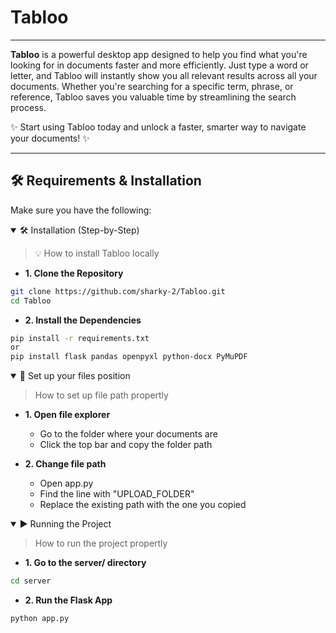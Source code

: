 # Tabloo

---

**Tabloo** is a powerful desktop app designed to help you find what you're looking for in documents faster and more efficiently. Just type a word or letter, and Tabloo will instantly show you all relevant results across all your documents. Whether you're searching for a specific term, phrase, or reference, Tabloo saves you valuable time by streamlining the search process.

✨ Start using Tabloo today and unlock a faster, smarter way to navigate your documents! ✨

--- 

## 🛠 Requirements & Installation

Make sure you have the following:

<details open>
<summary>
   🛠️ Installation (Step-by-Step)

   > 💡 How to install Tabloo locally
</summary>

- **1. Clone the Repository**
```bash
git clone https://github.com/sharky-2/Tabloo.git
cd Tabloo
```

- **2. Install the Dependencies**
```bash
pip install -r requirements.txt
or
pip install flask pandas openpyxl python-docx PyMuPDF
```

</details>

<details open> 
<summary> 
📄 Set up your files position
  
> How to set up file path propertly
</summary>

- **1. Open file explorer**
   - Go to the folder where your documents are
   - Click the top bar and copy the folder path

- **2. Change file path**
   - Open app.py
   - Find the line with "UPLOAD_FOLDER"
   - Replace the existing path with the one you copied

</details>

<details open> 
<summary> 
▶️ Running the Project
  
> How to run the project propertly
</summary>

- **1. Go to the server/ directory**
```bash
cd server
```

- **2. Run the Flask App**
```bash
python app.py
```

</details>
